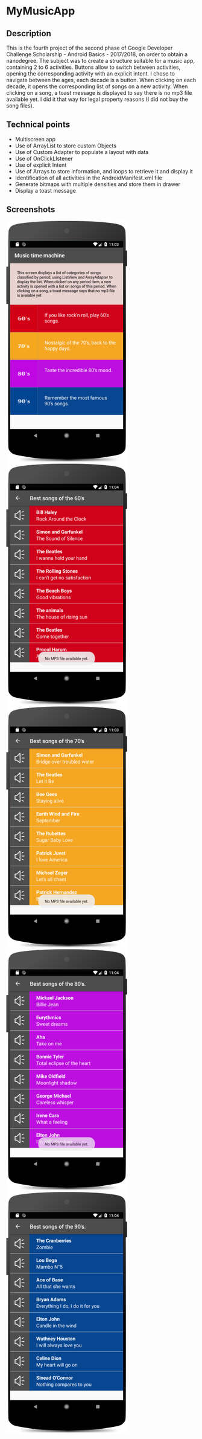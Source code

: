 # MyMusicApp

## Description
This is the fourth project of the second phase of Google Developer Challenge Scholarship - Android Basics - 2017/2018, on order to obtain a nanodegree. The subject was to create a structure suitable for a music app, containing 2 to 6 activities. Buttons  allow to switch between activities, opening the corresponding activity with an explicit intent.
I chose to navigate between the ages, each decade is a button. When clicking on each decade, it opens the corresponding list of songs on a new activity. When clicking on a song, a toast message is displayed to say there is no mp3 file available yet. I did it that way for legal property reasons (I did not buy the song files). 

## Technical points
<ul>
  <li>Multiscreen app</li>
  <li>Use of ArrayList to store custom Objects</li>
  <li>Use of Custom Adapter to populate a layout with data</li>
  <li>Use of OnClickLIstener</li>
  <li>Use of explicit Intent </li>
  <li>Use of Arrays to store information, and loops to retrieve it and display it</li>
  <li>Identification of all activities in the  AndroidManifest.xml file</li>
  <li>Generate bitmaps with multiple densities and store them in drawer</li>
  <li>Display a toast message</li>
</ul>

## Screenshots
<img src="/images/Screenshot_1.png" width="320" height="640"> <img src="/images/Screenshot_2.png" width="320" height="640"> <img src="/images/Screenshot_3.png" width="320" height="640"><img src="/images/Screenshot_4.png" width="320" height="640"> <img src="/images/Screenshot_5.png" width="320" height="640">
